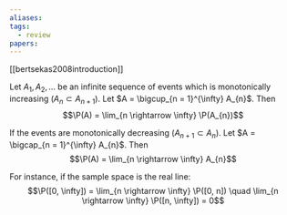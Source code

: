 ```yaml
---
aliases: 
tags:
  - review
papers:
---
```

[[bertsekas2008introduction]]

Let $A_{1}, A_{2}, \ldots$ be an infinite sequence of events which is monotonically increasing ($A_{n} \subset A_{n+1}$). Let $A = \bigcup_{n = 1}^{\infty} A_{n}$. Then
$$\P(A) = \lim_{n \rightarrow \infty} \P(A_{n})$$

If the events are monotonically decreasing ($A_{n + 1} \subset A_{n}$). Let $A = \bigcap_{n = 1}^{\infty} A_{n}$. Then
$$\P(A) = \lim_{n \rightarrow \infty} A_{n}$$

For instance, if the sample space is the real line:
$$\P([0, \infty]) = \lim_{n \rightarrow \infty} \P([0, n]) \quad \lim_{n \rightarrow \infty} \P([n, \infty]) = 0$$

